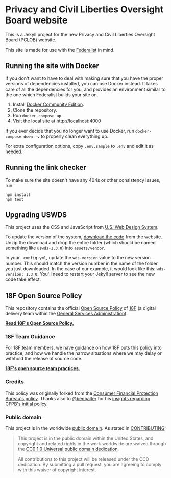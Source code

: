 # Privacy and Civil Liberties Oversight Board website

This is a Jekyll project for the new Privacy and Civil Liberties Oversight
Board (PCLOB) website.

This site is made for use with the
[Federalist](https://github.com/18f/federalist) in mind.

## Running the site with Docker

If you don't want to have to deal with making sure that you have the
proper versions of dependencies installed, you can use Docker instead. It
takes care of all the dependencies for you, and provides an environment
similar to the one which Federalist builds your site on.

1. Install [Docker Community Edition][].
1. Clone the repository.
1. Run `docker-compose up`.
1. Visit the local site at [http://localhost:4000](http://localhost:4000)

If you ever decide that you no longer want to use Docker, run
`docker-compose down -v` to properly clean everything up.

For extra configuration options, copy `.env.sample` to `.env` and edit it
as needed.

[Docker Community Edition]: https://www.docker.com/community-edition

## Running the link checker

To make sure the site doesn't have any 404s or other consistency issues,
run:

```
npm install
npm test
```

## Upgrading USWDS

This project uses the CSS and JavaScript from [U.S. Web Design System](https://standards.18f.gov).

To update the version of the system, [download the code](https://standards.usa.gov/getting-started/download/) from the website. Unzip the download and drop the entire folder (which should be named something like `uswds-1.3.0`) into `assets/vendor`.

In your `_config.yml`, update the `wds-version` value to the new version number. This should match the version number in the name of the folder you just downloaded. In the case of our example, it would look like this: `wds-version: 1.3.0`. You'll need to restart your Jekyll server to see the new code take effect.

## 18F Open Source Policy

This repository contains the official [Open Source Policy](policy.md) of [18F](https://18f.gsa.gov/) (a digital delivery team within the [General Services Administration](http://gsa.gov)).

**[Read 18F's Open Source Policy.](policy.md)**

### 18F Team Guidance

For 18F team members, we have guidance on how 18F puts this policy into practice, and how we handle the narrow situations where we may delay or withhold the release of source code.

**[18F's open source team practices.](practice.md)**

### Credits

This policy was originally forked from the [Consumer Financial Protection Bureau's policy](https://github.com/cfpb/source-code-policy). Thanks also to [@benbalter](https://github.com/benbalter) for his [insights regarding CFPB's initial policy](http://ben.balter.com/2012/04/10/whats-missing-from-cfpbs-awesome-new-source-code-policy/).

### Public domain

This project is in the worldwide [public domain](LICENSE.md). As stated in [CONTRIBUTING](CONTRIBUTING.md):

> This project is in the public domain within the United States, and copyright and related rights in the work worldwide are waived through the [CC0 1.0 Universal public domain dedication](https://creativecommons.org/publicdomain/zero/1.0/).
>
> All contributions to this project will be released under the CC0 dedication. By submitting a pull request, you are agreeing to comply with this waiver of copyright interest.
